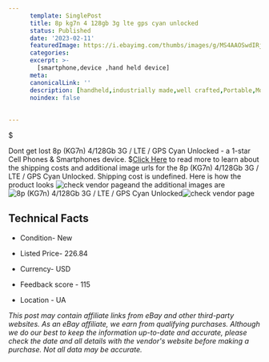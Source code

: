 ```yaml
---
      template: SinglePost
      title: 8p kg7n 4 128gb 3g lte gps cyan unlocked
      status: Published
      date: '2023-02-11'
      featuredImage: https://i.ebayimg.com/thumbs/images/g/MS4AAOSwdIRjy~US/s-l225.jpg
      categories: 
      excerpt: >-
        [smartphone,device ,hand held device]
      meta:
      canonicalLink: ''
      description: [handheld,industrially made,well crafted,Portable,Mobile,Compact,Convenient,Lightweight,Maneuverable,Man-portable,Miniature,Carriable,Hand-held,Light,Holdable,Transportable,Mobile device,Pocket-sized,On-the-go,Wireless,Cordless,Compact size,Convenient size, smartphone,device ,hand held device]
      noindex: false
      
        
---
```

$

Dont get lost  8p (KG7n) 4/128Gb 3G / LTE / GPS Cyan Unlocked - a 1-star Cell Phones & Smartphones device.
$[Click Here](https://www.ebay.com/itm/285133747105?hash=item42634bb3a1%3Ag%3AMS4AAOSwdIRjy%7EUS&mkevt=1&mkcid=1&mkrid=711-53200-19255-0&campid=%253CePNCampaignId%253E&customid=%253CreferenceId%253E&toolid=10049) to read more to learn about the shipping costs and additional image urls for the 8p (KG7n) 4/128Gb 3G / LTE / GPS Cyan Unlocked. Shipping cost is undefined. Here is how the product looks ![check vendor page](https://i.ebayimg.com/thumbs/images/g/MS4AAOSwdIRjy~US/s-l225.jpg)and the additional images are![8p (KG7n) 4/128Gb 3G / LTE / GPS Cyan Unlocked](https://i.ebayimg.com/images/g/MS4AAOSwdIRjy~US/s-l640.jpg)![check vendor page](https://origin-galleryplus.ebayimg.com/ws/web/285133747105_2_0_1/225x225.jpg,https://origin-galleryplus.ebayimg.com/ws/web/285133747105_3_0_1/225x225.jpg)



 ## Technical Facts 



     
      

 - Condition- New 


      

 - Listed Price- 226.84 


      

 - Currency- USD 


      

 - Feedback score - 115 


      

 - Location - UA 


      
      

 *_This post may contain affiliate links from eBay and other third-party websites. As an eBay affiliate, we earn from qualifying purchases. Although we do our best to keep the information up-to-date and accurate, please check the date and all details with the vendor's website before making a purchase. Not all data may be accurate._*






